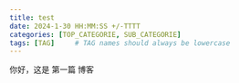 ```yaml
---
title: test
date: 2024-1-30 HH:MM:SS +/-TTTT
categories: [TOP_CATEGORIE, SUB_CATEGORIE]
tags: [TAG]     # TAG names should always be lowercase
---
```

你好，这是
第一篇
博客
